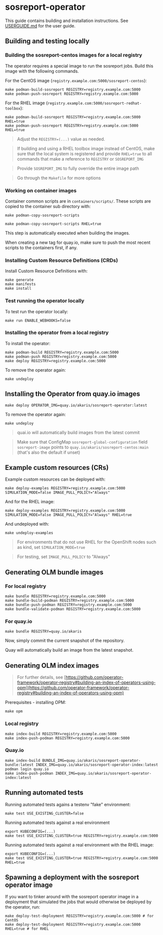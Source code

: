 # sosreport-operator

This guide contains building and installation instructions. See [USERGUIDE.md](USERGUIDE.md) for the user guide.

## Building and testing locally 

### Building the sosreport-centos images for a local registry

The operator requires a special image to run the sosreport jobs. Build this 
image with the following commands.

For the CentOS image (`registry.example.com:5000/sosreport-centos`):
~~~
make podman-build-sosreport REGISTRY=registry.example.com:5000
make podman-push-sosreport REGISTRY=registry.example.com:5000
~~~

For the RHEL image (`registry.example.com:5000/sosreport-redhat-toolbox`):
~~~
make podman-build-sosreport REGISTRY=registry.example.com:5000 RHEL=true
make podman-push-sosreport REGISTRY=registry.example.com:5000  RHEL=true
~~~

> Adjust the `REGISTRY=(...)` value as needed.

> If building and using a RHEL toolbox image instead of CentOS, make sure that the local system is registered and provide `RHEL=true` to all commands that make a reference to `REGISTRY` or `SOSREPORT_IMG`

> Provide `SOSREPORT_IMG` to fully override the entire image path

> Go through the `Makefile` for more options

### Working on container images

Container common scripts are in `containers/scripts/`. These scripts are copied to the container sub directory with:
~~~
make podman-copy-sosreport-scripts 
~~~

~~~
make podman-copy-sosreport-scripts RHEL=true
~~~

This step is automatically executed when building the images.

When creating a new tag for quay.io, make sure to push the most recent scripts to the containers first, if any.

### Installing Custom Resource Definitions (CRDs)

Install Custom Resource Definitions with:
~~~
make generate
make manifests
make install
~~~

### Test running the operator locally

To test run the operator locally:
~~~
make run ENABLE_WEBHOOKS=false
~~~

### Installing the operator from a local registry

To install the operator:
~~~
make podman-build REGISTRY=registry.example.com:5000
make podman-push REGISTRY=registry.example.com:5000
make deploy REGISTRY=registry.example.com:5000
~~~

To remove the operator again:
~~~
make undeploy
~~~

## Installing the Operator from quay.io images

~~~
make deploy OPERATOR_IMG=quay.io/akaris/sosreport-operator:latest
~~~

To remove the operator again:
~~~
make undeploy
~~~

> quai.io will automatically build images from the latest commit

> Make sure that ConfigMap `sosreport-global-configuration` field `sosreport-image` points to `quay.io/akaris/sosreport-centos:main` (that's also the default if unset)

## Example custom resources (CRs)

Example custom resources can be deployed with:
~~~
make deploy-examples REGISTRY=registry.example.com:5000 SIMULATION_MODE=false IMAGE_PULL_POLICY="Always"
~~~

And for the RHEL image:
~~~
make deploy-examples REGISTRY=registry.example.com:5000 SIMULATION_MODE=false IMAGE_PULL_POLICY="Always" RHEL=true
~~~

And undeployed with:
~~~
make undeploy-examples
~~~

> For environments that do not use RHEL for the OpenShift nodes such as kind, set `SIMULATION_MODE=true`

> For testing, set `IMAGE_PULL_POLICY` to "Always"

## Generating OLM bundle images

### For local registry
~~~
make bundle REGISTRY=registry.example.com:5000
make bundle-build-podman REGISTRY=registry.example.com:5000
make bundle-push-podman REGISTRY=registry.example.com:5000
make bundle-validate-podman REGISTRY=registry.example.com:5000
~~~

### For quay.io

~~~
make bundle REGISTRY=quay.io/akaris
~~~

Now, simply commit the current snapshot of the repository. 

Quay will automatically build an image from the latest snapshot.

## Generating OLM index images

> For further details, see [https://github.com/operator-framework/operator-registry#building-an-index-of-operators-using-opm](https://github.com/operator-framework/operator-registry#building-an-index-of-operators-using-opm)

Prerequisites - installing OPM:
~~~
make opm
~~~

### Local registry

~~~
make index-build REGISTRY=registry.example.com:5000
make index-push-podman REGISTRY=registry.example.com:5000
~~~

### Quay.io

~~~
make index-build BUNDLE_IMG=quay.io/akaris/sosreport-operator-bundle:latest INDEX_IMG=quay.io/akaris/sosreport-operator-index:latest
podman login quay.io
make index-push-podman INDEX_IMG=quay.io/akaris/sosreport-operator-index:latest
~~~

## Running automated tests

Running automated tests agains a testenv "fake" environment:
~~~
make test USE_EXISTING_CLUSTER=false
~~~

Running automated tests against a real environment
~~~
export KUBECONFIG=(...)
make test USE_EXISTING_CLUSTER=true REGISTRY=registry.example.com:5000
~~~

Running automated tests against a real environment with the RHEL image:
~~~
export KUBECONFIG=(...)
make test USE_EXISTING_CLUSTER=true REGISTRY=registry.example.com:5000 RHEL=true
~~~

## Spawning a deployment with the sosreport operator image

If you want to tinker around with the sosreport operator image in a deployment that simulated the jobs that would otherwise be deployed by the operator, run:
~~~
make deploy-test-deployment REGISTRY=registry.example.com:5000 # for CentOS
make deploy-test-deployment REGISTRY=registry.example.com:5000 RHEL=true # for RHEL
~~~
